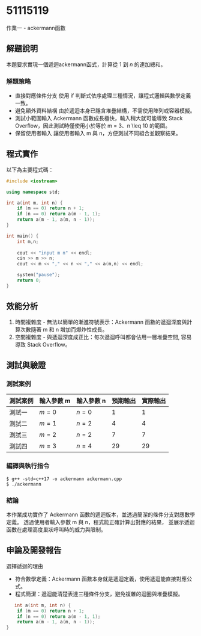 # 51115119

作業一 - ackermann函數

## 解題說明

本題要求實現一個遞迴ackermann函式，計算從 $1$ 到 $n$ 的連加總和。

### 解題策略

- 直接對應條件分支
使用 if 判斷式依序處理三種情況，讓程式邏輯與數學定義一致。
- 避免額外資料結構
由於遞迴本身已隱含堆疊結構，不需使用陣列或容器模擬。
- 測試小範圍輸入
Ackermann 函數成長極快，輸入稍大就可能導致 Stack Overflow，因此測試時僅使用小於等於 m = 3、n \leq 10 的範圍。
- 保留使用者輸入
讓使用者輸入 m 與 n，方便測試不同組合並觀察結果。


## 程式實作

以下為主要程式碼：

```cpp
#include <iostream>

using namespace std;

int a(int m, int n) {
    if (m == 0) return n + 1;
    if (n == 0) return a(m - 1, 1);
    return a(m - 1, a(m, n - 1));
}

int main() {
    int m,n;
    
    cout << "input m n" << endl;
    cin >> m >> n;
    cout << m << "," << n << "," << a(m,n) << endl;

    system("pause");
    return 0;
}
```

## 效能分析

1. 時間複雜度 - 無法以簡單的漸進符號表示：Ackermann 函數的遞迴深度與計算次數隨著 m 和 n 增加而爆炸性成長。
2. 空間複雜度 - 與遞迴深度成正比：每次遞迴呼叫都會佔用一層堆疊空間, 容易導致 Stack Overflow。


## 測試與驗證

### 測試案例

| 測試案例 | 輸入參數 m | 輸入參數 n | 預期輸出 | 實際輸出 |
|----------|--------------|---------|----------|---------|
| 測試一   | $m = 0$      | $n = 0$  | 1        |1       |
| 測試二   | $m = 1$      | $n = 2$ | 4        |4         |
| 測試三   | $m = 2$      |$n = 2$ | 7        | 7         |
| 測試四   | $m = 3$      | $n = 4$  |29       |29        |

### 編譯與執行指令

```shell
$ g++ -std=c++17 -o ackermann ackermann.cpp
$ ./ackermann

```

### 結論

本作業成功實作了 Ackermann 函數的遞迴版本，並透過簡潔的條件分支對應數學定義。
透過使用者輸入參數 m 與 n，程式能正確計算出對應的結果，
並展示遞迴函數在處理高度巢狀呼叫時的威力與限制。


## 申論及開發報告

選擇遞迴的理由
- 符合數學定義：Ackermann 函數本身就是遞迴定義，使用遞迴能直接對應公式。
- 程式簡潔：遞迴能清楚表達三種條件分支，避免複雜的迴圈與堆疊模擬。
```cpp
   int a(int m, int n) {
    if (m == 0) return n + 1;
    if (n == 0) return a(m - 1, 1);
    return a(m - 1, a(m, n - 1));
}
```
